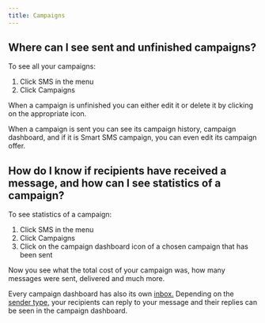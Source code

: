 ```yaml
---
title: Campaigns
---
```


## Where can I see sent and unfinished campaigns?
To see all your campaigns:
1.	Click SMS in the menu
2.	Click Campaigns

When a campaign is unfinished you can either edit it or delete it by clicking on the appropriate icon.

When a campaign is sent you can see its campaign history, campaign dashboard, and if it is Smart SMS campaign, you can even edit its campaign offer.

## How do I know if recipients have received a message, and how can I see statistics of a campaign?
To see statistics of a campaign:
1.	Click SMS in the menu
2.	Click Campaigns
3.	Click on the campaign dashboard icon of a chosen campaign that has been sent

Now you see what the total cost of your campaign was, how many messages were sent, delivered and much more. 

Every campaign dashboard has also its own [inbox.](inbox.md#where-can-i-see-a-response-from-my-customer) Depending on the [sender type,](sender-type.md#what-is-a-sender-type-and-how-can-i-use-it) your recipients can reply to your message and their replies can be seen in the campaign dashboard.
